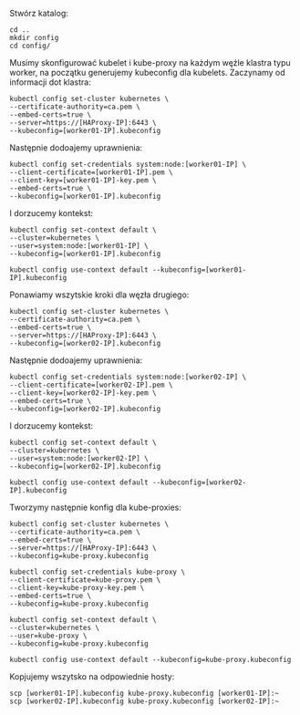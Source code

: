 Stwórz katalog:
```
cd ..
mkdir config
cd config/
```
Musimy skonfigurować kubelet i kube-proxy na każdym węźle klastra typu worker, na początku generujemy kubeconfig dla kubelets. Zaczynamy od informacji dot klastra:
```
kubectl config set-cluster kubernetes \
--certificate-authority=ca.pem \
--embed-certs=true \
--server=https://[HAProxy-IP]:6443 \
--kubeconfig=[worker01-IP].kubeconfig
```
Następnie dodoajemy uprawnienia:
```
kubectl config set-credentials system:node:[worker01-IP] \
--client-certificate=[worker01-IP].pem \
--client-key=[worker01-IP]-key.pem \
--embed-certs=true \
--kubeconfig=[worker01-IP].kubeconfig
```
I dorzucemy kontekst:
```
kubectl config set-context default \
--cluster=kubernetes \
--user=system:node:[worker01-IP] \
--kubeconfig=[worker01-IP].kubeconfig

kubectl config use-context default --kubeconfig=[worker01-IP].kubeconfig
```
Ponawiamy wszytskie kroki dla węzła drugiego:
```
kubectl config set-cluster kubernetes \
--certificate-authority=ca.pem \
--embed-certs=true \
--server=https://[HAProxy-IP]:6443 \
--kubeconfig=[worker02-IP].kubeconfig
```
Następnie dodoajemy uprawnienia:
```
kubectl config set-credentials system:node:[worker02-IP] \
--client-certificate=[worker02-IP].pem \
--client-key=[worker02-IP]-key.pem \
--embed-certs=true \
--kubeconfig=[worker02-IP].kubeconfig
```
I dorzucemy kontekst:
```
kubectl config set-context default \
--cluster=kubernetes \
--user=system:node:[worker02-IP] \
--kubeconfig=[worker02-IP].kubeconfig

kubectl config use-context default --kubeconfig=[worker02-IP].kubeconfig
```
Tworzymy następnie konfig dla kube-proxies:
```
kubectl config set-cluster kubernetes \
--certificate-authority=ca.pem \
--embed-certs=true \
--server=https://[HAProxy-IP]:6443 \
--kubeconfig=kube-proxy.kubeconfig

kubectl config set-credentials kube-proxy \
--client-certificate=kube-proxy.pem \
--client-key=kube-proxy-key.pem \
--embed-certs=true \
--kubeconfig=kube-proxy.kubeconfig

kubectl config set-context default \
--cluster=kubernetes \
--user=kube-proxy \
--kubeconfig=kube-proxy.kubeconfig

kubectl config use-context default --kubeconfig=kube-proxy.kubeconfig
```
Kopjujemy wszytsko na odpowiednie hosty:
```
scp [worker01-IP].kubeconfig kube-proxy.kubeconfig [worker01-IP]:~
scp [worker02-IP].kubeconfig kube-proxy.kubeconfig [worker02-IP]:~
```
